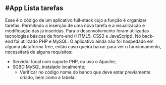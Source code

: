 #App Lista tarefas
---
Esse é o código de um aplicativo full-stack cujo a função é organizar tarefas. Permitindo a inserção de uma nova tarefa e a visualização e modificação das já inseridas.
Para o desenvolvimento foram utilizadas tecnologias básicas de front-end (HTML5, CSS3 e JavaScript). No back-end foi utilizado PHP e MySQL. 
O aplicativo ainda não foi hospedado em alguma plataforma free, então caso queira baixar para ver o funcionamento, necessitará de alguns requisitos:
* Servidor local com suporte PHP, eu uso o Apache;
* SGBD MySQL instalado localmente;
    * Verificar no código nome do banco que deve estar previamente criado, bem como a tabela.
